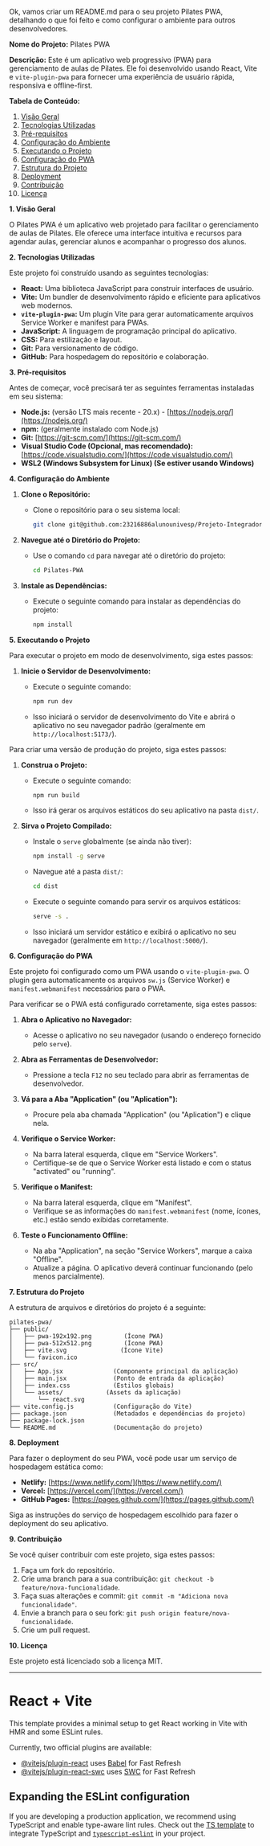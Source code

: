 Ok, vamos criar um README.md para o seu projeto Pilates PWA, detalhando o que foi feito e como configurar o ambiente para outros desenvolvedores.

**Nome do Projeto:** Pilates PWA

**Descrição:** Este é um aplicativo web progressivo (PWA) para gerenciamento de aulas de Pilates. Ele foi desenvolvido usando React, Vite e `vite-plugin-pwa` para fornecer uma experiência de usuário rápida, responsiva e offline-first.

**Tabela de Conteúdo:**

1.  [Visão Geral](#visão-geral)
2.  [Tecnologias Utilizadas](#tecnologias-utilizadas)
3.  [Pré-requisitos](#pré-requisitos)
4.  [Configuração do Ambiente](#configuração-do-ambiente)
5.  [Executando o Projeto](#executando-o-projeto)
6.  [Configuração do PWA](#configuração-do-pwa)
7.  [Estrutura do Projeto](#estrutura-do-projeto)
8.  [Deployment](#deployment)
9.  [Contribuição](#contribuição)
10. [Licença](#licença)

**1. Visão Geral**

O Pilates PWA é um aplicativo web projetado para facilitar o gerenciamento de aulas de Pilates. Ele oferece uma interface intuitiva e recursos para agendar aulas, gerenciar alunos e acompanhar o progresso dos alunos.

**2. Tecnologias Utilizadas**

Este projeto foi construído usando as seguintes tecnologias:

*   **React:** Uma biblioteca JavaScript para construir interfaces de usuário.
*   **Vite:** Um bundler de desenvolvimento rápido e eficiente para aplicativos web modernos.
*   **`vite-plugin-pwa`:** Um plugin Vite para gerar automaticamente arquivos Service Worker e manifest para PWAs.
*   **JavaScript:** A linguagem de programação principal do aplicativo.
*   **CSS:** Para estilização e layout.
*   **Git:** Para versionamento de código.
*   **GitHub:** Para hospedagem do repositório e colaboração.

**3. Pré-requisitos**

Antes de começar, você precisará ter as seguintes ferramentas instaladas em seu sistema:

*   **Node.js:** (versão LTS mais recente - 20.x) - [https://nodejs.org/](https://nodejs.org/)
*   **npm:** (geralmente instalado com Node.js)
*   **Git:** [https://git-scm.com/](https://git-scm.com/)
*   **Visual Studio Code (Opcional, mas recomendado):** [https://code.visualstudio.com/](https://code.visualstudio.com/)
*   **WSL2 (Windows Subsystem for Linux) (Se estiver usando Windows)**

**4. Configuração do Ambiente**

1.  **Clone o Repositório:**

    *   Clone o repositório para o seu sistema local:

        ```bash
        git clone git@github.com:23216886alunounivesp/Projeto-Integrador.git
        ```

2.  **Navegue até o Diretório do Projeto:**

    *   Use o comando `cd` para navegar até o diretório do projeto:

        ```bash
        cd Pilates-PWA
        ```

3.  **Instale as Dependências:**

    *   Execute o seguinte comando para instalar as dependências do projeto:

        ```bash
        npm install
        ```

**5. Executando o Projeto**

Para executar o projeto em modo de desenvolvimento, siga estes passos:

1.  **Inicie o Servidor de Desenvolvimento:**

    *   Execute o seguinte comando:

        ```bash
        npm run dev
        ```

    *   Isso iniciará o servidor de desenvolvimento do Vite e abrirá o aplicativo no seu navegador padrão (geralmente em `http://localhost:5173/`).

Para criar uma versão de produção do projeto, siga estes passos:

1.  **Construa o Projeto:**

    *   Execute o seguinte comando:

        ```bash
        npm run build
        ```

    *   Isso irá gerar os arquivos estáticos do seu aplicativo na pasta `dist/`.

2.  **Sirva o Projeto Compilado:**

    *   Instale o `serve` globalmente (se ainda não tiver):

        ```bash
        npm install -g serve
        ```

    *   Navegue até a pasta `dist/`:

        ```bash
        cd dist
        ```

    *   Execute o seguinte comando para servir os arquivos estáticos:

        ```bash
        serve -s .
        ```

    *   Isso iniciará um servidor estático e exibirá o aplicativo no seu navegador (geralmente em `http://localhost:5000/`).

**6. Configuração do PWA**

Este projeto foi configurado como um PWA usando o `vite-plugin-pwa`. O plugin gera automaticamente os arquivos `sw.js` (Service Worker) e `manifest.webmanifest` necessários para o PWA.

Para verificar se o PWA está configurado corretamente, siga estes passos:

1.  **Abra o Aplicativo no Navegador:**

    *   Acesse o aplicativo no seu navegador (usando o endereço fornecido pelo `serve`).

2.  **Abra as Ferramentas de Desenvolvedor:**

    *   Pressione a tecla `F12` no seu teclado para abrir as ferramentas de desenvolvedor.

3.  **Vá para a Aba "Application" (ou "Aplication"):**

    *   Procure pela aba chamada "Application" (ou "Aplication") e clique nela.

4.  **Verifique o Service Worker:**

    *   Na barra lateral esquerda, clique em "Service Workers".
    *   Certifique-se de que o Service Worker está listado e com o status "activated" ou "running".

5.  **Verifique o Manifest:**

    *   Na barra lateral esquerda, clique em "Manifest".
    *   Verifique se as informações do `manifest.webmanifest` (nome, ícones, etc.) estão sendo exibidas corretamente.

6.  **Teste o Funcionamento Offline:**

    *   Na aba "Application", na seção "Service Workers", marque a caixa "Offline".
    *   Atualize a página. O aplicativo deverá continuar funcionando (pelo menos parcialmente).

**7. Estrutura do Projeto**

A estrutura de arquivos e diretórios do projeto é a seguinte:

```
pilates-pwa/
├── public/
│   ├── pwa-192x192.png         (Ícone PWA)
│   ├── pwa-512x512.png         (Ícone PWA)
│   ├── vite.svg               (Ícone Vite)
│   └── favicon.ico
├── src/
│   ├── App.jsx              (Componente principal da aplicação)
│   ├── main.jsx             (Ponto de entrada da aplicação)
│   ├── index.css            (Estilos globais)
│   └── assets/            (Assets da aplicação)
│       └── react.svg
├── vite.config.js           (Configuração do Vite)
├── package.json             (Metadados e dependências do projeto)
├── package-lock.json
└── README.md                (Documentação do projeto)
```

**8. Deployment**

Para fazer o deployment do seu PWA, você pode usar um serviço de hospedagem estática como:

*   **Netlify:** [https://www.netlify.com/](https://www.netlify.com/)
*   **Vercel:** [https://vercel.com/](https://vercel.com/)
*   **GitHub Pages:** [https://pages.github.com/](https://pages.github.com/)

Siga as instruções do serviço de hospedagem escolhido para fazer o deployment do seu aplicativo.

**9. Contribuição**

Se você quiser contribuir com este projeto, siga estes passos:

1.  Faça um fork do repositório.
2.  Crie uma branch para a sua contribuição: `git checkout -b feature/nova-funcionalidade`.
3.  Faça suas alterações e commit: `git commit -m "Adiciona nova funcionalidade"`.
4.  Envie a branch para o seu fork: `git push origin feature/nova-funcionalidade`.
5.  Crie um pull request.

**10. Licença**

Este projeto está licenciado sob a licença MIT.

---





# React + Vite

This template provides a minimal setup to get React working in Vite with HMR and some ESLint rules.

Currently, two official plugins are available:

- [@vitejs/plugin-react](https://github.com/vitejs/vite-plugin-react/blob/main/packages/plugin-react/README.md) uses [Babel](https://babeljs.io/) for Fast Refresh
- [@vitejs/plugin-react-swc](https://github.com/vitejs/vite-plugin-react-swc) uses [SWC](https://swc.rs/) for Fast Refresh

## Expanding the ESLint configuration

If you are developing a production application, we recommend using TypeScript and enable type-aware lint rules. Check out the [TS template](https://github.com/vitejs/vite/tree/main/packages/create-vite/template-react-ts) to integrate TypeScript and [`typescript-eslint`](https://typescript-eslint.io) in your project.
